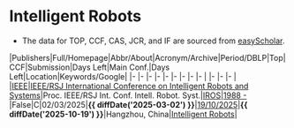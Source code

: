 # Intelligent Robots

- The data for TOP, CCF, CAS, JCR, and IF are sourced from [easyScholar](https://www.easyscholar.cc/).

|Publishers|Full/Homepage|Abbr/About|Acronym/Archive|Period/DBLP|Top|CCF|Submission|Days Left|Main Conf.|Days Left|Location|Keywords/Google|
|-         |-            |-         |-              |-          |-  |-  |-         |-        |          |-        |-       |-              |
|[IEEE](https://ieeexplore.ieee.org/)|[IEEE/RSJ International Conference on Intelligent Robots and Systems](https://www.ieee-ras.org/conferences-workshops/financially-co-sponsored/iros)|Proc. IEEE/RSJ Int. Conf. Intell. Robot. Syst.|[IROS](https://ieeexplore.ieee.org/xpl/conhome/1000393/all-proceedings)|[1988 -](https://dblp.org/db/conf/iros/index.html)|False|C|02/03/2025|**{{ diffDate('2025-03-02') }}**|[19/10/2025](http://www.iros25.org/)|**{{ diffDate('2025-10-19') }}**|Hangzhou, China|[Intelligent Robots](https://www.google.com/search?q=Intelligent+Robots)|

